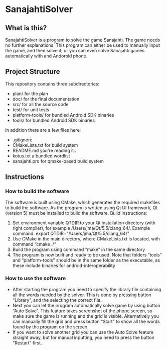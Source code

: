 # SanajahtiSolver

## What is this?
SanajahtiSolver is a program to solve the game Sanajahti. The game needs no
further explanations. This program can either be used to manually input the game,
and then solve it, or you can even solve Sanajahti games automatically with
and Andoroid phone.

## Project Structure

This repository contains three subdirectories:

* plan/ for the plan 
* doc/  for the final documentation
* src/  for all the source code
* test/ for unit tests
* platform-tools/ for bundled Android SDK binaries
* tools/ for bundled Android SDK binaries

In addition there are a few files here:

* .gitignore
* CMakeLists.txt for build system
* README.md you're reading it..
* kotus.txt a bundled wordlist
* sanajahti.pro for qmake-based build system

## Instructions
### How to build the software
The software is built using CMake, which generates the required makefiles to build the software. As the program is written using Qt UI framework, Qt (version 5) must be installed to build the software. Build instructions:

1. Set environment variable QTDIR to your Qt installation directory (with right compiler), for example /Users/jma/Qt/5.5/clang_64/. Example command: export QTDIR="/Users/jma/Qt/5.5/clang_64/"
2. Use CMake in the main directory, where CMakeLists.txt is located, with command “cmake ./”
3. Build the program using command “make” in the same directory
4. The program is now built and ready to be used. Note that folders “tools” and “platform-tools” should be in the same folder as the executable, as these include binaries for android-interoperability

### How to use the software
- After starting the program you need to specify the library file containing all
the words needed by the solver. This is done by pressing button “Library”, and 
the selecting the correct file.
- Next you can let the program automatically solve game by using button 
“Auto Solve”. This feature takes screenshot of the phone screen, so make sure 
the game is running and the grid is visible. Alternatively you can manually fill
the grid and press button “Start” to show all the words found by the program on 
the screen.
- If you want to solve another grid you can use the Auto Solve feature straight 
away, but for manual inputting, you need to press the button “Restart” first.